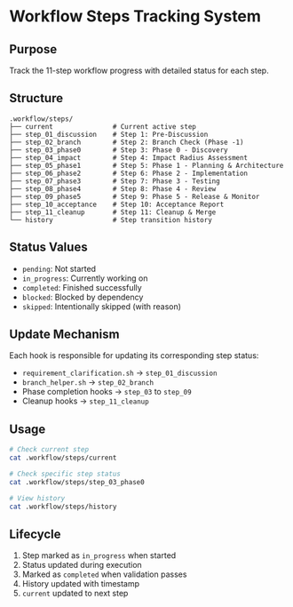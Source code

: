 # Workflow Steps Tracking System

## Purpose
Track the 11-step workflow progress with detailed status for each step.

## Structure
```
.workflow/steps/
├── current               # Current active step
├── step_01_discussion    # Step 1: Pre-Discussion
├── step_02_branch        # Step 2: Branch Check (Phase -1)
├── step_03_phase0        # Step 3: Phase 0 - Discovery
├── step_04_impact        # Step 4: Impact Radius Assessment
├── step_05_phase1        # Step 5: Phase 1 - Planning & Architecture
├── step_06_phase2        # Step 6: Phase 2 - Implementation
├── step_07_phase3        # Step 7: Phase 3 - Testing
├── step_08_phase4        # Step 8: Phase 4 - Review
├── step_09_phase5        # Step 9: Phase 5 - Release & Monitor
├── step_10_acceptance    # Step 10: Acceptance Report
├── step_11_cleanup       # Step 11: Cleanup & Merge
└── history               # Step transition history
```

## Status Values
- `pending`: Not started
- `in_progress`: Currently working on
- `completed`: Finished successfully
- `blocked`: Blocked by dependency
- `skipped`: Intentionally skipped (with reason)

## Update Mechanism
Each hook is responsible for updating its corresponding step status:
- `requirement_clarification.sh` → `step_01_discussion`
- `branch_helper.sh` → `step_02_branch`
- Phase completion hooks → `step_03` to `step_09`
- Cleanup hooks → `step_11_cleanup`

## Usage
```bash
# Check current step
cat .workflow/steps/current

# Check specific step status
cat .workflow/steps/step_03_phase0

# View history
cat .workflow/steps/history
```

## Lifecycle
1. Step marked as `in_progress` when started
2. Status updated during execution
3. Marked as `completed` when validation passes
4. History updated with timestamp
5. `current` updated to next step
